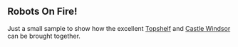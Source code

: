 ## Robots On Fire!

Just a small sample to show how the excellent [Topshelf](http://topshelf-project.com/) and [Castle Windsor](http://www.castleproject.org/projects/windsor/) can be brought together.